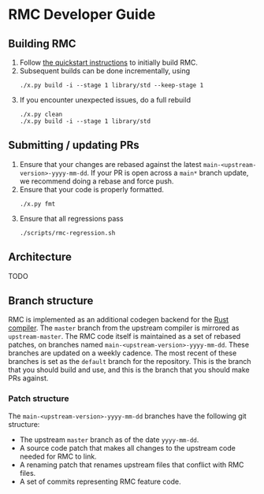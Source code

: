 # RMC Developer Guide

## Building RMC
1. Follow [the quickstart instructions](README.md#quickstart) to initially build RMC.
1. Subsequent builds can be done incrementally, using 
   ```
   ./x.py build -i --stage 1 library/std --keep-stage 1
   ```
1. If you encounter unexpected issues, do a full rebuild
   ```
   ./x.py clean
   ./x.py build -i --stage 1 library/std
   ```

## Submitting / updating PRs
1. Ensure that your changes are rebased against the latest `main-<upstream-version>-yyyy-mm-dd`.
   If your PR is open across a `main*` branch update, we recommend doing a rebase and force push.
1. Ensure that your code is properly formatted.
   ```
   ./x.py fmt
   ```
1. Ensure that all regressions pass
   ```
   ./scripts/rmc-regression.sh
   ```

## Architecture
TODO

## Branch structure
RMC is implemented as an additional codegen backend for the 
[Rust compiler](https://github.com/rust-lang/rust).
The `master` branch from the upstream compiler is mirrored as `upstream-master`.
The RMC code itself is maintained as a set of rebased patches, 
    on branches named `main-<upstream-version>-yyyy-mm-dd`.
These branches are updated on a weekly cadence.
The most recent of these branches is set as the `default` branch for the repository.
This is the branch that you should build and use, and this is the branch that you should make PRs against.

### Patch structure
The `main-<upstream-version>-yyyy-mm-dd` branches have the following git structure:

* The upstream `master` branch as of the date `yyyy-mm-dd`.
* A source code patch that makes all changes to the upstream code needed for RMC to link.
* A renaming patch that renames upstream files that conflict with RMC files.
* A set of commits representing RMC feature code.
